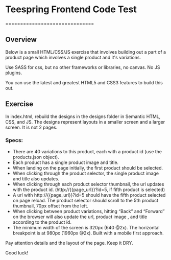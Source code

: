 # Teespring Frontend Code Test
==============================

## Overview
Below is a small HTML/CSS/JS exercise that involves building out a part of a product page which involves a single product and it's variations.

Use SASS for css, but no other frameworks or libraries, no canvas. No JS plugins.

You can use the latest and greatest HTML5 and CSS3 features to build this out.

## Exercise
In index.html, rebuild the designs in the designs folder in Semantic HTML, CSS, and JS. The designs represent layouts in a smaller screen and a larger screen. It is not 2 pages.

### Specs:
- There are 40 variations to this product, each with a product id (use the products.json object).
- Each product has a single product image and title.
- When landing on the page initially, the first product should be selected.
- When clicking through the product selector, the single product image and title also updates.
- When clicking through each product selector thumbnail, the url updates with the product id. (http://{{page_url}}?id=5, if fifth product is selected)
- A url with http://{{page_url}}?id=5 should have the fifth product selected on page reload. The product selector should scroll to the 5th product thumbnail, 70px offset from the left.
- When clicking between product variations, hitting “Back” and “Forward” on the browser will also update the url, product image , and title according to the product id.
- The minimum width of the screen is 320px (640 @2x). The horizontal breakpoint is at 980px (1960px @2x). Built with a mobile first approach.

Pay attention details and the layout of the page. Keep it DRY.

Good luck!
